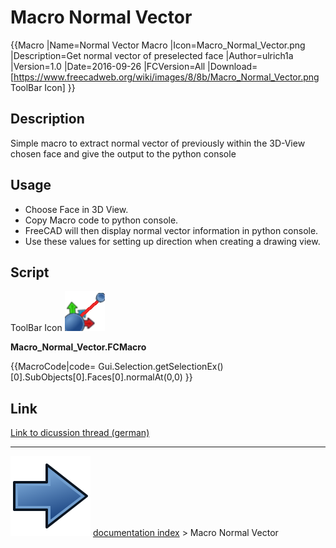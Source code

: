 # Macro Normal Vector
{{Macro
|Name=Normal Vector Macro
|Icon=Macro_Normal_Vector.png
|Description=Get normal vector of preselected face
|Author=ulrich1a
|Version=1.0
|Date=2016-09-26
|FCVersion=All
|Download=[https://www.freecadweb.org/wiki/images/8/8b/Macro_Normal_Vector.png ToolBar Icon]
}}

## Description

Simple macro to extract normal vector of previously within the 3D-View chosen face and give the output to the python console

## Usage

-   Choose Face in 3D View.
-   Copy Macro code to python console.
-   FreeCAD will then display normal vector information in python console.
-   Use these values for setting up direction when creating a drawing view.

## Script

ToolBar Icon  ![](images/Macro_Normal_Vector.png )

**Macro_Normal_Vector.FCMacro**


{{MacroCode|code=
Gui.Selection.getSelectionEx()[0].SubObjects[0].Faces[0].normalAt(0,0)
}}



## Link

[Link to dicussion thread (german)](http://forum.freecadweb.org/viewtopic.php?f=13&t=10959)



---
![](images/Button_right.svg) [documentation index](../README.md) > Macro Normal Vector
